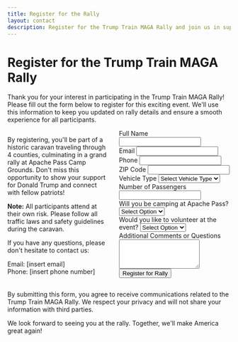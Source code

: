 ```yaml
---
title: Register for the Rally
layout: contact
description: Register for the Trump Train MAGA Rally and join us in supporting Donald Trump!
---
```


# Register for the Trump Train MAGA Rally

Thank you for your interest in participating in the Trump Train MAGA Rally! Please fill out the form below to register for this exciting event. We'll use this information to keep you updated on rally details and ensure a smooth experience for all participants.

<div class="contact-container" style="display: flex; justify-content: space-between; align-items: flex-start;">
  <div class="contact-text" style="width: 45%;">
    <p>By registering, you'll be part of a historic caravan traveling through 4 counties, culminating in a grand rally at Apache Pass Camp Grounds. Don't miss this opportunity to show your support for Donald Trump and connect with fellow patriots!</p>
    <p><strong>Note:</strong> All participants attend at their own risk. Please follow all traffic laws and safety guidelines during the caravan.</p>
    <p>If you have any questions, please don't hesitate to contact us:</p>
    <p>Email: [insert email]<br>
    Phone: [insert phone number]</p>
  </div>
  <div class="contact-form" style="width: 50%;">
    <form action="https://formspree.io/f/{your-form-id}" method="POST">
      <div class="form-group">
        <label for="name">Full Name</label>
        <input type="text" id="name" name="name" required>
      </div>
      <div class="form-group">
        <label for="email">Email</label>
        <input type="email" id="email" name="email" required>
      </div>
      <div class="form-group">
        <label for="phone">Phone</label>
        <input type="tel" id="phone" name="phone" required>
      </div>
      <div class="form-group">
        <label for="zip">ZIP Code</label>
        <input type="text" id="zip" name="zip" required>
      </div>
      <div class="form-group">
        <label for="vehicle_type">Vehicle Type</label>
        <select id="vehicle_type" name="vehicle_type" required>
          <option value="">Select Vehicle Type</option>
          <option value="car">Car</option>
          <option value="truck">Truck</option>
          <option value="suv">SUV</option>
          <option value="motorcycle">Motorcycle</option>
          <option value="rv">RV</option>
        </select>
      </div>
      <div class="form-group">
        <label for="passengers">Number of Passengers</label>
        <input type="number" id="passengers" name="passengers" min="1" required>
      </div>
      <div class="form-group">
        <label for="camping">Will you be camping at Apache Pass?</label>
        <select id="camping" name="camping" required>
          <option value="">Select Option</option>
          <option value="yes">Yes</option>
          <option value="no">No</option>
        </select>
      </div>
      <div class="form-group">
        <label for="volunteer">Would you like to volunteer at the event?</label>
        <select id="volunteer" name="volunteer" required>
          <option value="">Select Option</option>
          <option value="yes">Yes</option>
          <option value="no">No</option>
        </select>
      </div>
      <div class="form-group">
        <label for="message">Additional Comments or Questions</label>
        <textarea id="message" name="message" rows="4"></textarea>
      </div>
      <div class="form-group">
        <button type="submit">Register for Rally</button>
      </div>
    </form>
  </div>
</div>

By submitting this form, you agree to receive communications related to the Trump Train MAGA Rally. We respect your privacy and will not share your information with third parties.

We look forward to seeing you at the rally. Together, we'll make America great again!
